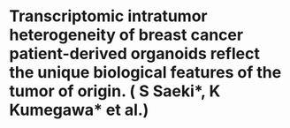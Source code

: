 # Transcriptomic intratumor heterogeneity of breast cancer patient-derived organoids reflect the unique biological features of the tumor of origin. ( S Saeki*, K Kumegawa* et al.)
